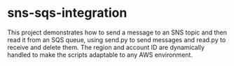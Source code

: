 # sns-sqs-integration
This project demonstrates how to send a message to an SNS topic and then read it from an SQS queue, using send.py to send messages and read.py to receive and delete them. The region and account ID are dynamically handled to make the scripts adaptable to any AWS environment.
